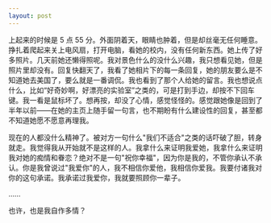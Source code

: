 ```yaml
---
layout: post
---
```


上起来的时候是 5 点 55 分。外面阴着天，眼睛也肿着，但是却丝毫无任何睡意。挣扎着爬起来关上电风扇，打开电脑，看她的校内，没有任何新东西。她上传了好多照片。几天前她还懒得照呢。我对景色什么的没什么兴趣，我只想看见她，但是照片里却没有。回复快翻天了，我看了她相片下的每一条回复，她的朋友要么是不知道她去美国了，要么就是一番调侃。我也看到了那个人给她的留言。我也想说点什么，比如“好奇妙啊，好漂亮的实验室”之类的，可是打到手边，却按不下回车键。我一看是鼠标坏了。想再按，却没了心情，感觉怪怪的。感觉跟她像是回到了半年以前——在她的主页上随手留一句言，也不期盼有什么建设性的回复，甚至都不知道她愿不愿意再理我。

现在的人都没什么精神了。被对方一句什么"我们不适合"之类的话吓破了胆，转身就走。我觉得我从开始就不是这样的人。我拿什么来证明我爱她，我拿什么来证明我对她的痴情和眷恋？绝对不是一句"祝你幸福"，因为你是我的，不管你承认不承认。你是我曾说过"我爱你"的人，我不相信你爱他，我相信你爱我。我要付诸我对你的这句承诺。我承诺过我爱你，我就要照顾你一辈子。

……

也许，也是我自作多情？
